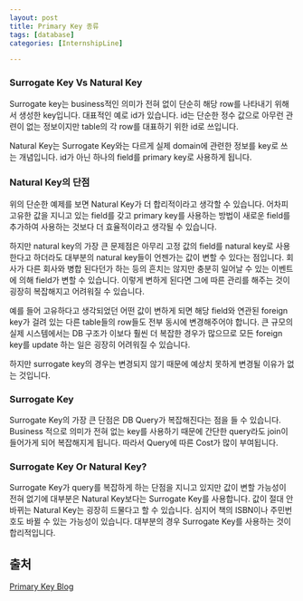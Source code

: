 ```yaml
---
layout: post
title: Primary Key 종류
tags: [database]
categories: [InternshipLine]

---
```


### Surrogate Key Vs Natural Key

Surrogate key는 business적인 의미가 전혀 없이 단순히 해당 row를 나타내기 위해서 생성한 key입니다. 대표적인 예로 id가 있습니다. id는 단순한 정수 값으로 아무런 관련이 없는 정보이지만 table의 각 row를 대표하기 위한 id로 쓰입니다.

Natural Key는 Surrogate Key와는 다르게 실제 domain에 관련한 정보를 key로 쓰는 개념입니다. id가 아닌 하나의 field를 primary key로 사용하게 됩니다.

### Natural Key의 단점

위의 단순한 예제를 보면 Natural Key가 더 합리적이라고 생각할 수 있습니다. 어차피 고유한 값을 지니고 있는 field를 갖고 primary key를 사용하는 방법이 새로운 field를 추가하여 사용하는 것보다 더 효율적이라고 생각될 수 있습니다. 

하지만 natural key의 가장 큰 문제점은 아무리 고정 값의 field를 natural key로 사용한다고 하더라도 대부분의 natural key들이 언젠가는 값이 변할 수 있다는 점입니다. 회사가 다른 회사와 병합 된다던가 하는 등의 흔치는 않지만 충분히 일어날 수 있는 이벤트에 의해 field가 변할 수 있습니다. 이렇게 변하게 된다면 그에 따른 관리를 해주는 것이 굉장히 복잡해지고 어려워질 수 있습니다. 

예를 들어 고유하다고 생각되었던 어떤 값이 변하게 되면 해당 field와 연관된 foreign key가 걸려 있는 다른 table들의 row들도 전부 동시에 변경해주어야 합니다. 큰 규모의 실제 시스템에서는 DB 구조가 이보다 훨씬 더 복잡한 경우가 많으므로 모든 foreign key를 update 하는 일은 굉장히 어려워질 수 있습니다.

하지만 surrogate key의 경우는 변경되지 않기 때문에 예상치 못하게 변경될 이유가 없는 것입니다.

### Surrogate Key

Surrogate Key의 가장 큰 단점은 DB Query가 복잡해진다는 점을 들 수 있습니다. Business 적으로 의미가 전혀 없는 key를 사용하기 때문에 간단한 query라도 join이 들어가게 되어 복잡해지게 됩니다. 따라서 Query에 따른 Cost가 많이 부여됩니다.

### Surrogate Key Or Natural Key?

Surrogate Key가 query를 복잡하게 하는 단점을 지니고 있지만 값이 변할 가능성이 전혀 없기에 대부분은 Natural Key보다는 Surrogate Key를 사용합니다. 값이 절대 안바뀌는 Natural Key는 굉장히 드물다고 할 수 있습니다. 심지어 책의 ISBN이나 주민번호도 바뀔 수 있는 가능성이 있습니다. 대부분의 경우 Surrogate Key를 사용하는 것이 합리적입니다.

## 출처

[Primary Key Blog](https://rampart81.github.io/post/surrogate_key_vs_natural_key/)